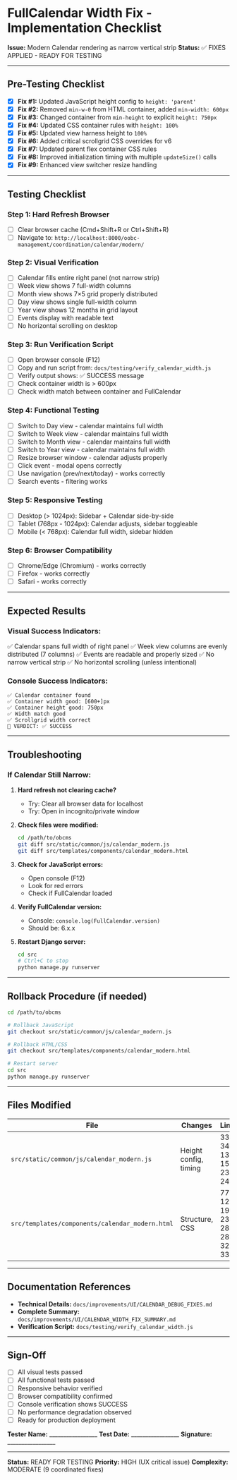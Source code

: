 # FullCalendar Width Fix - Implementation Checklist

**Issue:** Modern Calendar rendering as narrow vertical strip
**Status:** ✅ FIXES APPLIED - READY FOR TESTING

---

## Pre-Testing Checklist

- [x] **Fix #1:** Updated JavaScript height config to `height: 'parent'`
- [x] **Fix #2:** Removed `min-w-0` from HTML container, added `min-width: 600px`
- [x] **Fix #3:** Changed container from `min-height` to explicit `height: 750px`
- [x] **Fix #4:** Updated CSS container rules with `height: 100%`
- [x] **Fix #5:** Updated view harness height to `100%`
- [x] **Fix #6:** Added critical scrollgrid CSS overrides for v6
- [x] **Fix #7:** Updated parent flex container CSS rules
- [x] **Fix #8:** Improved initialization timing with multiple `updateSize()` calls
- [x] **Fix #9:** Enhanced view switcher resize handling

---

## Testing Checklist

### **Step 1: Hard Refresh Browser**
- [ ] Clear browser cache (Cmd+Shift+R or Ctrl+Shift+R)
- [ ] Navigate to: `http://localhost:8000/oobc-management/coordination/calendar/modern/`

### **Step 2: Visual Verification**
- [ ] Calendar fills entire right panel (not narrow strip)
- [ ] Week view shows 7 full-width columns
- [ ] Month view shows 7×5 grid properly distributed
- [ ] Day view shows single full-width column
- [ ] Year view shows 12 months in grid layout
- [ ] Events display with readable text
- [ ] No horizontal scrolling on desktop

### **Step 3: Run Verification Script**
- [ ] Open browser console (F12)
- [ ] Copy and run script from: `docs/testing/verify_calendar_width.js`
- [ ] Verify output shows: ✅ SUCCESS message
- [ ] Check container width is > 600px
- [ ] Check width match between container and FullCalendar

### **Step 4: Functional Testing**
- [ ] Switch to Day view - calendar maintains full width
- [ ] Switch to Week view - calendar maintains full width
- [ ] Switch to Month view - calendar maintains full width
- [ ] Switch to Year view - calendar maintains full width
- [ ] Resize browser window - calendar adjusts properly
- [ ] Click event - modal opens correctly
- [ ] Use navigation (prev/next/today) - works correctly
- [ ] Search events - filtering works

### **Step 5: Responsive Testing**
- [ ] Desktop (> 1024px): Sidebar + Calendar side-by-side
- [ ] Tablet (768px - 1024px): Calendar adjusts, sidebar toggleable
- [ ] Mobile (< 768px): Calendar full width, sidebar hidden

### **Step 6: Browser Compatibility**
- [ ] Chrome/Edge (Chromium) - works correctly
- [ ] Firefox - works correctly
- [ ] Safari - works correctly

---

## Expected Results

### **Visual Success Indicators:**
✅ Calendar spans full width of right panel
✅ Week view columns are evenly distributed (7 columns)
✅ Events are readable and properly sized
✅ No narrow vertical strip
✅ No horizontal scrolling (unless intentional)

### **Console Success Indicators:**
```
✅ Calendar container found
✅ Container width good: [600+]px
✅ Container height good: 750px
✅ Width match good
✅ Scrollgrid width correct
🎯 VERDICT: ✅ SUCCESS
```

---

## Troubleshooting

### **If Calendar Still Narrow:**

1. **Hard refresh not clearing cache?**
   - Try: Clear all browser data for localhost
   - Try: Open in incognito/private window

2. **Check files were modified:**
   ```bash
   cd /path/to/obcms
   git diff src/static/common/js/calendar_modern.js
   git diff src/templates/components/calendar_modern.html
   ```

3. **Check for JavaScript errors:**
   - Open console (F12)
   - Look for red errors
   - Check if FullCalendar loaded

4. **Verify FullCalendar version:**
   - Console: `console.log(FullCalendar.version)`
   - Should be: 6.x.x

5. **Restart Django server:**
   ```bash
   cd src
   # Ctrl+C to stop
   python manage.py runserver
   ```

---

## Rollback Procedure (if needed)

```bash
cd /path/to/obcms

# Rollback JavaScript
git checkout src/static/common/js/calendar_modern.js

# Rollback HTML/CSS
git checkout src/templates/components/calendar_modern.html

# Restart server
cd src
python manage.py runserver
```

---

## Files Modified

| File | Changes | Lines |
|------|---------|-------|
| `src/static/common/js/calendar_modern.js` | Height config, timing | 33-34, 137-155, 239-246 |
| `src/templates/components/calendar_modern.html` | Structure, CSS | 77, 123, 196-235, 284-287, 323-334 |

---

## Documentation References

- **Technical Details:** `docs/improvements/UI/CALENDAR_DEBUG_FIXES.md`
- **Complete Summary:** `docs/improvements/UI/CALENDAR_WIDTH_FIX_SUMMARY.md`
- **Verification Script:** `docs/testing/verify_calendar_width.js`

---

## Sign-Off

- [ ] All visual tests passed
- [ ] All functional tests passed
- [ ] Responsive behavior verified
- [ ] Browser compatibility confirmed
- [ ] Console verification shows SUCCESS
- [ ] No performance degradation observed
- [ ] Ready for production deployment

**Tester Name:** _________________
**Test Date:** _________________
**Signature:** _________________

---

**Status:** READY FOR TESTING
**Priority:** HIGH (UX critical issue)
**Complexity:** MODERATE (9 coordinated fixes)
